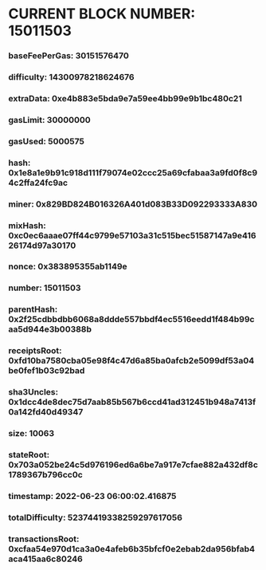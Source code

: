 # CURRENT BLOCK NUMBER: 15011503

### baseFeePerGas: 30151576470
### difficulty: 14300978218624676
### extraData: 0xe4b883e5bda9e7a59ee4bb99e9b1bc480c21
### gasLimit: 30000000
### gasUsed: 5000575
### hash: 0x1e8a1e9b91c918d111f79074e02ccc25a69cfabaa3a9fd0f8c94c2ffa24fc9ac
### miner: 0x829BD824B016326A401d083B33D092293333A830
### mixHash: 0xc0ec6aaae07ff44c9799e57103a31c515bec51587147a9e41626174d97a30170
### nonce: 0x383895355ab1149e
### number: 15011503
### parentHash: 0x2f25cdbbdbb6068a8ddde557bbdf4ec5516eedd1f484b99caa5d944e3b00388b
### receiptsRoot: 0xfd10ba7580cba05e98f4c47d6a85ba0afcb2e5099df53a04be0fef1b03c92bad
### sha3Uncles: 0x1dcc4de8dec75d7aab85b567b6ccd41ad312451b948a7413f0a142fd40d49347
### size: 10063
### stateRoot: 0x703a052be24c5d976196ed6a6be7a917e7cfae882a432df8c1789367b796cc0c
### timestamp: 2022-06-23 06:00:02.416875
### totalDifficulty: 52374419338259297617056
### transactionsRoot: 0xcfaa54e970d1ca3a0e4afeb6b35bfcf0e2ebab2da956bfab4aca415aa6c80246
